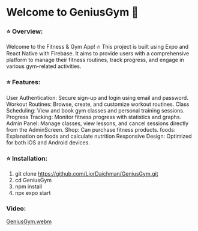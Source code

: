 # Welcome to GeniusGym 💪

### ⭐ Overview:

Welcome to the Fitness & Gym App! 🔥 This project is built using Expo and React Native with Firebase. It aims to provide users with a comprehensive platform to manage their fitness routines, track progress, and engage in various gym-related activities.


### ⭐ Features:

User Authentication: Secure sign-up and login using email and password.
Workout Routines: Browse, create, and customize workout routines.
Class Scheduling: View and book gym classes and personal training sessions.
Progress Tracking: Monitor fitness progress with statistics and graphs.
Admin Panel: Manage classes, view lessons, and cancel sessions directly from the AdminScreen.
Shop: Can purchase fitness products.
foods: Explanation on foods and calculate nutrition
Responsive Design: Optimized for both iOS and Android devices.


### ⭐ Installation:

1. git clone https://github.com/LiorDaichman/GeniusGym.git
2. cd GeniusGym
3. npm install
4. npx expo start


### Video:

[GeniusGym.webm](https://github.com/user-attachments/assets/84fac1df-6911-4131-be20-0b11d0747b54)


